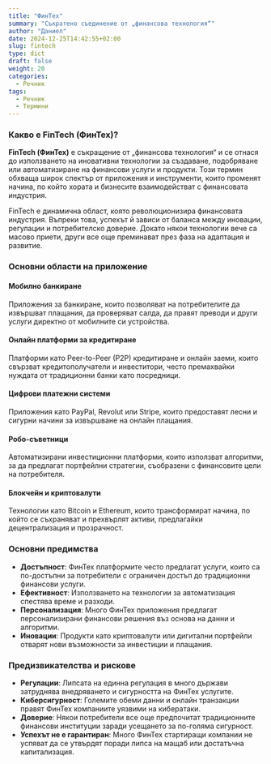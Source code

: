 ```yaml
---
title: "ФинТех"
summary: "Съкратено съединение от „финансова технология“"
author: "Даниел"
date: 2024-12-25T14:42:55+02:00
slug: fintech
type: dict
draft: false
weight: 20
categories:
  - Речник
tags:
  - Речник
  - Термини
---
```


### Какво е FinTech (ФинТех)?

**FinTech (ФинТех)** е съкращение от „финансова технология“ и се отнася до използването на иновативни технологии за създаване, подобряване или автоматизиране на финансови услуги и продукти. Този термин обхваща широк спектър от приложения и инструменти, които променят начина, по който хората и бизнесите взаимодействат с финансовата индустрия.

FinTech е динамична област, която революционизира финансовата индустрия. Въпреки това, успехът й зависи от баланса между иновации, регулации и потребителско доверие. Докато някои технологии вече са масово приети, други все още преминават през фаза на адаптация и развитие.

### Основни области на приложение

#### Мобилно банкиране

Приложения за банкиране, които позволяват на потребителите да извършват плащания, да проверяват салда, да правят преводи и други услуги директно от мобилните си устройства.

#### Онлайн платформи за кредитиране

Платформи като Peer-to-Peer (P2P) кредитиране и онлайн заеми, които свързват кредитополучатели и инвеститори, често премахвайки нуждата от традиционни банки като посредници.

#### Цифрови платежни системи

Приложения като PayPal, Revolut или Stripe, които предоставят лесни и сигурни начини за извършване на онлайн плащания.

#### Робо-съветници

Автоматизирани инвестиционни платформи, които използват алгоритми, за да предлагат портфейлни стратегии, съобразени с финансовите цели на потребителя.

#### Блокчейн и криптовалути

Технологии като Bitcoin и Ethereum, които трансформират начина, по който се съхраняват и прехвърлят активи, предлагайки децентрализация и прозрачност.

### Основни предимства

-   **Достъпност**: ФинТех платформите често предлагат услуги, които са по-достъпни за потребители с ограничен достъп до традиционни финансови услуги.
-   **Ефективност**: Използването на технологии за автоматизация спестява време и разходи.
-   **Персонализация**: Много ФинТех приложения предлагат персонализирани финансови решения въз основа на данни и алгоритми.
-   **Иновации**: Продукти като криптовалути или дигитални портфейли отварят нови възможности за инвестиции и плащания.

### Предизвикателства и рискове

- **Регулации**: Липсата на единна регулация в много държави затруднява внедряването и сигурността на ФинТех услугите.
- **Киберсигурност**: Големите обеми данни и онлайн транзакции правят ФинТех компаниите уязвими на кибератаки.
- **Доверие**: Някои потребители все още предпочитат традиционните финансови институции заради усещането за по-голяма сигурност.
- **Успехът не е гарантиран**: Много ФинТех стартиращи компании не успяват да се утвърдят поради липса на мащаб или достатъчна капитализация.


